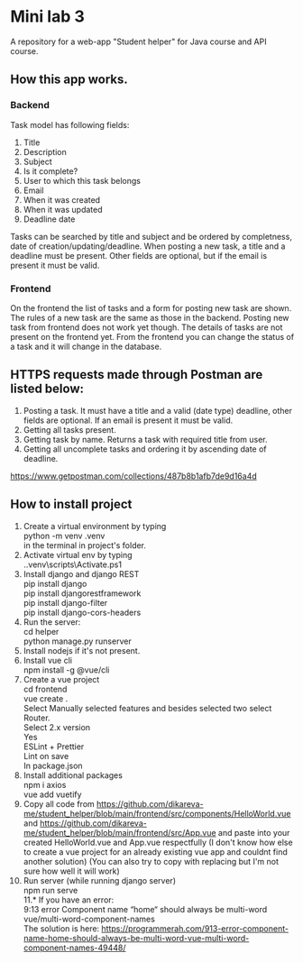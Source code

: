 # Mini lab 3
A repository for a web-app "Student helper" for Java course and API course.

## How this app works.

### Backend
Task model has following fields:
1. Title
2. Description
3. Subject
4. Is it complete?
5. User to which this task belongs
6. Email
7. When it was created
8. When it was updated
9. Deadline date

Tasks can be searched by title and subject and be ordered by completness, date of creation/updating/deadline. When posting a new task, a title and a deadline must be present. Other fields are optional, but if the email is present it must be valid.

### Frontend
On the frontend the list of tasks and a form for posting new task are shown. The rules of a new task are the same as those in the backend. Posting new task from frontend does not work yet though. The details of tasks are not present on the frontend yet. From the frontend you can change the status of a task and it will change in the database. 


## HTTPS requests made through Postman are listed below:
1. Posting a task. It must have a title and a valid (date type) deadline, other fields are optional. If an email is present it must be valid.
2. Getting all tasks present.
3. Getting task by name. Returns a task with required title from user.
4. Getting all uncomplete tasks and ordering it by ascending date of deadline.

https://www.getpostman.com/collections/487b8b1afb7de9d16a4d

## How to install project
1. Create a virtual environment by typing  
python -m venv .venv  
in the terminal in project's folder.  
2. Activate virtual env by typing   
.\.venv\scripts\Activate.ps1  
3. Install django and django REST  
pip install django  
pip install djangorestframework  
pip install django-filter   
pip install django-cors-headers  
4. Run the server:  
cd helper  
python manage.py runserver  
5. Install nodejs if it's not present.  
6. Install vue cli  
npm install -g @vue/cli  
7. Create a vue project  
cd frontend  
vue create .  
Select Manually selected features and besides selected two select Router.  
Select 2.x version  
Yes   
ESLint + Prettier  
Lint on save  
In package.json  
8. Install additional packages  
npm i axios  
vue add vuetify  
9. Copy all code from https://github.com/dikareva-me/student_helper/blob/main/frontend/src/components/HelloWorld.vue and https://github.com/dikareva-me/student_helper/blob/main/frontend/src/App.vue and paste into your created HelloWorld.vue and App.vue respectfully (I don't know how else to create a vue project for an already existing vue app and couldnt find another solution) (You can also try to copy with replacing but I'm not sure how well it will work)
10. Run server (while running django server)  
npm run serve  
11.* If you have an error:   
9:13 error Component name “home“ should always be multi-word vue/multi-word-component-names  
The solution is here: https://programmerah.com/913-error-component-name-home-should-always-be-multi-word-vue-multi-word-component-names-49448/

